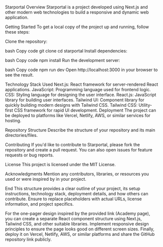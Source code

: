 Starportal
Overview
Starportal is a project developed using Next.js and other modern web technologies to build a responsive and dynamic web application.

Getting Started
To get a local copy of the project up and running, follow these steps:

Clone the repository:

bash
Copy code
git clone <repository-url>
cd starportal
Install dependencies:

bash
Copy code
npm install
Run the development server:

bash
Copy code
npm run dev
Open http://localhost:3000 in your browser to see the result.

Technology Stack Used
Next.js: React framework for server-rendered React applications.
JavaScript: Programming language used for frontend logic.
CSS: Styling language for designing the user interface.
React.js: JavaScript library for building user interfaces.
Tailwind UI: Component library for quickly building modern designs with Tailwind CSS.
Tailwind CSS: Utility-first CSS framework for rapid UI development.
Deployment
The project can be deployed to platforms like Vercel, Netlify, AWS, or similar services for hosting.

Repository Structure
Describe the structure of your repository and its main directories/files.

Contributing
If you'd like to contribute to Starportal, please fork the repository and create a pull request. You can also open issues for feature requests or bug reports.

License
This project is licensed under the MIT License.

Acknowledgments
Mention any contributors, libraries, or resources you used or were inspired by in your project.

End
This structure provides a clear outline of your project, its setup instructions, technology stack, deployment details, and how others can contribute. Ensure to replace placeholders with actual URLs, license information, and project specifics.

For the one-pager design inspired by the provided link (Academy page), you can create a separate React component structure using Next.js, Tailwind CSS, and other suitable libraries. Implement responsive design principles to ensure the page looks good on different screen sizes. Finally, deploy it on Vercel, Netlify, AWS, or similar platforms and share the GitHub repository link publicly.
